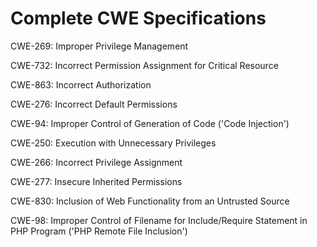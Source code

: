 

# Complete CWE Specifications

CWE-269: Improper Privilege Management

CWE-732: Incorrect Permission Assignment for Critical Resource

CWE-863: Incorrect Authorization

CWE-276: Incorrect Default Permissions

CWE-94: Improper Control of Generation of Code ('Code Injection')

CWE-250: Execution with Unnecessary Privileges

CWE-266: Incorrect Privilege Assignment

CWE-277: Insecure Inherited Permissions

CWE-830: Inclusion of Web Functionality from an Untrusted Source

CWE-98: Improper Control of Filename for Include/Require Statement in PHP Program ('PHP Remote File Inclusion')
